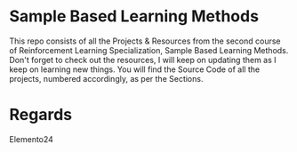 # Sample Based Learning Methods
This repo consists of all the Projects & Resources from the second course of Reinforcement Learning Specialization, Sample Based Learning Methods. Don't forget to check out the resources, I will keep on updating them as I keep on learning new things. You will find the Source Code of all the projects, numbered accordingly, as per the Sections.

# Regards
Elemento24